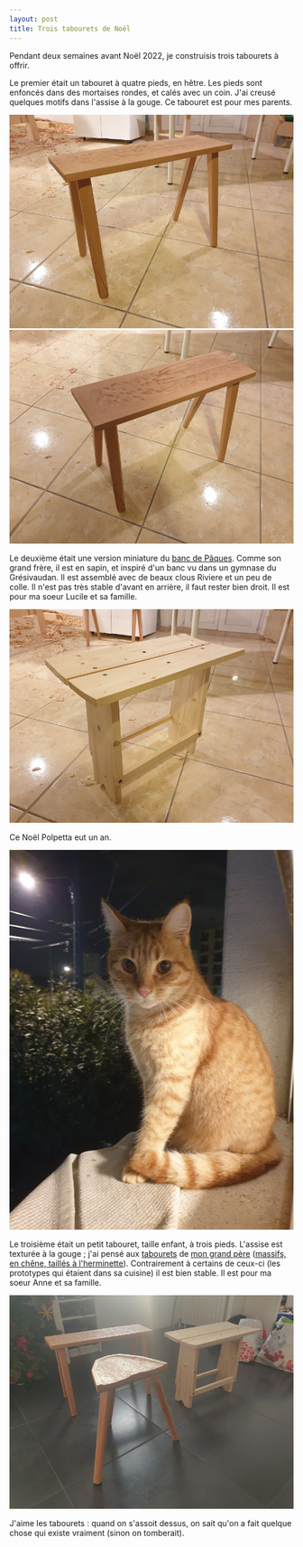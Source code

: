 ```yaml
---
layout: post
title: Trois tabourets de Noël
---
```


Pendant deux semaines avant Noël 2022, je construisis trois tabourets
à offrir.

Le premier était un tabouret à quatre pieds, en hêtre. Les pieds sont
enfoncés dans des mortaises rondes, et calés avec un coin. J'ai creusé
quelques motifs dans l'assise à la gouge. Ce tabouret est pour mes
parents.

 ![](/media/tabourets-de-No-l-images/AD9-pzl3kEoyAsyqspAWCCQD8lIZF6yCU7a-1C8BSZ9bNVmK_dkymKOYl-C6sE2Xgv-RAEG9PoECEO-pLl12OJFwoud0Y5h2gQ%3Dw800-h800.jpg)   ![](/media/tabourets-de-No-l-images/AD9-pzlgkUZLWlQ5dKNtdy4RbdUSKCVSqA42GOt6YGiNafBsLB6Ogu5Vv1DzDOuCTLyU6tyDms26zM5tX2SLeVRxjP7bw2IHDg%3Dw800-h800.jpg)
 
Le deuxième était une version miniature du [banc de
Pâques](/mastodon/2023/12/07/111538755103822447-mastodont.html). Comme
son grand frère, il est en sapin, et inspiré d'un banc vu dans un
gymnase du Grésivaudan. Il est assemblé avec de beaux clous Riviere et
un peu de colle. Il n'est pas très stable d'avant en arrière, il faut
rester bien droit. Il est pour ma soeur Lucile et sa famille.

![](/media/tabourets-de-No-l-images/AD9-pzlG9fDp40SBUF1IhgPRSpZtqPSmyFeb9oWT1Zv1Pg9WnVeEqizdop8sgMgBu1fCHO1Ghp1Mo6F9SqAAO7pp-k3pZEvacg%3Dw800-h800.jpg)

Ce Noël Polpetta eut un an.

![](/media/tabourets-de-No-l-images/AD9-pzl0pDQlevoFSKCK5QXPjKWWSpCk-HTjFDrDa4NbclP0KnoVqfzlFWPIYiCq-q2F-BsePB0atqUX4iV8ZRGCEb-uXDOjdg%3Dw800-h800.jpg) 

Le troisième était un petit tabouret, taille enfant, à trois
pieds. L'assise est texturée à la gouge ; j'ai pensé aux
[tabourets](https://www.galerie44.com/en/seatings/2425-jean-touret-coffee-table-in-oak-edition-ateliers-marolles-1960.html)
de [mon grand père](https://www.jeantouret.fr/vie-e-oeuvre/mobilier/)
([massifs, en chêne, taillés à
l'herminette](https://www.danke-galerie.com/produit/paire-de-tabourets-tripodes-rustiques-brutalistes-style-jean-touret-artisan-de-marolles-g588/)). Contrairement
à certains de ceux-ci (les prototypes qui étaient dans sa cuisine) il
est bien stable. Il est pour ma soeur Anne et sa famille.

 ![](/media/tabourets-de-No-l-images/AD9-pzk2o5igFqTOk1EO3A67je3KkTwVel7xUdv4shhoELOZUE66p_jlzedqq9m2TQBmz5fZRX_zgqEYQ2HCYGyFq7n4Gz4ExA%3Dw800-h800.jpg) 

J'aime les tabourets : quand on s'assoit dessus, on sait qu'on a fait
quelque chose qui existe vraiment (sinon on tomberait).
